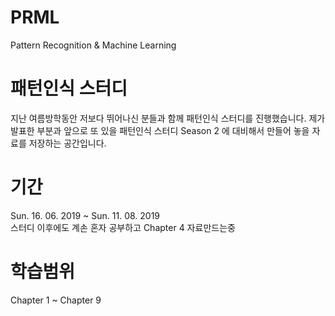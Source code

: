 # PRML
Pattern Recognition &amp; Machine Learning 


# 패턴인식 스터디 
지난 여름방학동안 저보다 뛰어나신 분들과 함께 패턴인식 스터디를 진행했습니다.
제가 발표한 부분과 앞으로 또 있을 패턴인식 스터디 Season 2 에 대비해서 만들어 놓을 
자료를 저장하는 공간입니다.

# 기간 
Sun. 16. 06. 2019 ~ Sun. 11. 08. 2019                                     
스터디 이후에도 계손 혼자 공부하고 Chapter 4 자료만드는중 

# 학습범위 
Chapter 1 ~ Chapter 9


